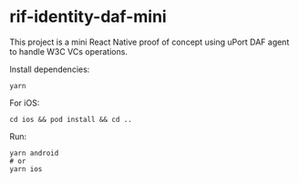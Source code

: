 # rif-identity-daf-mini

This project is a mini React Native proof of concept using uPort DAF agent to handle W3C VCs operations.

Install dependencies:

```
yarn
```

For iOS:

```
cd ios && pod install && cd ..
```

Run:

```
yarn android
# or
yarn ios
```
